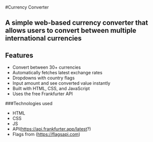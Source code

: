 #Currency Converter

## A simple web-based currency converter that allows users to convert between multiple international currencies

## Features
- Convert between 30+ currencies
- Automatically fetches latest exchange rates
- Dropdowns with country flags
- Input amount and see converted value instantly
- Built with HTML, CSS, and JavaScript
- Uses the free Frankfurter API

###Technologies used
- HTML
- CSS
- JS
- API(https://api.frankfurter.app/latest?)
- Flags from (https://flagsapi.com)
